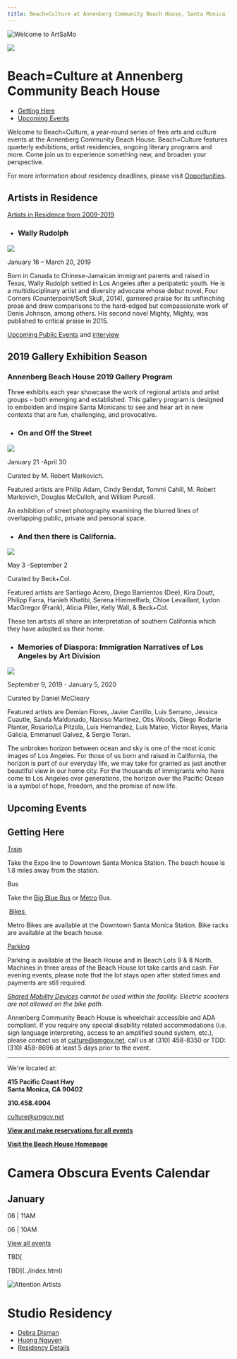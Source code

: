 ```yaml
---
title: Beach=Culture at Annenberg Community Beach House, Santa Monica
---
```


![Welcome to ArtSaMo](../Media/arts/CA/beachhouse-500-heigh.jpg)

![](../Media/arts/CA/icon-beachhouse.png)

Beach=Culture at Annenberg Community Beach House
================================================

*   [Getting Here](#getting-here)
*   [Upcoming Events](#calendar)

Welcome to Beach=Culture, a year-round series of free arts and culture events at the Annenberg Community Beach House. Beach=Culture features quarterly exhibitions, artist residencies, ongoing literary programs and more. Come join us to experience something new, and broaden your perspective.

For more information about residency deadlines, please visit [Opportunities](opportunities-for-artists.html).

Artists in Residence
--------------------

[Artists in Residence from 2009-2019](annenberg-community-beach-house-artists.html)

*   ### Wally Rudolph
  
  ![](../Media/arts/CA/wally-rudolph.png)
  
  January 16 – March 20, 2019
  
  Born in Canada to Chinese-Jamaican immigrant parents and raised in Texas, Wally Rudolph settled in Los Angeles after a peripatetic youth. He is a multidisciplinary artist and diversity advocate whose debut novel, Four Corners (Counterpoint/Soft Skull, 2014), garnered praise for its unflinching prose and drew comparisons to the hard-edged but compassionate work of Denis Johnson, among others. His second novel Mighty, Mighty, was published to critical praise in 2015.
  
  [Upcoming Public Events](beach-culture-at-the-annenberg-beach-house.html#calendar) and [interview](../blog/meet-spring-2019-beach-house-writer-in-residence-wally-rudolph.html)
  

2019 Gallery Exhibition Season
------------------------------

### Annenberg Beach House 2019 Gallery Program

Three exhibits each year showcase the work of regional artists and artist groups – both emerging and established. This gallery program is designed to embolden and inspire Santa Monicans to see and hear art in new contexts that are fun, challenging, and provocative.

*   ### On and Off the Street
  
  ![](../Media/arts/CA/cindy-bendat.jpg)
  
  January 21 -April 30
  
  Curated by M. Robert Markovich.
  
  Featured artists are Philip Adam, Cindy Bendat, Tommi Cahill, M. Robert Markovich, Douglas McCulloh, and William Purcell.
  
  An exhibition of street photography examining the blurred lines of overlapping public, private and personal space.
  
*   ### And then there is California.
  
  ![](../Media/arts/CA/rainbow-face-by-hailey-magoon.jpg)
  
  May 3 -September 2
  
  Curated by Beck+Col.
  
  Featured artists are Santiago Acero, Diego Barrientos (Dee), Kira Doutt, Philipp Farra, Hanieh Khatibi, Serena Himmelfarb, Chloe Levaillant, Lydon MacGregor (Frank), Alicia Piller, Kelly Wall, & Beck+Col.
  
  These ten artists all share an interpretation of southern California which they have adopted as their home.
  
*   ### Memories of Diaspora: Immigration Narratives of Los Angeles by Art Division
  
  ![](../Media/arts/CA/art-division.png)
  
  September 9, 2019 - January 5, 2020
  
  Curated by Daniel McCleary
  
  Featured artists are Demian Flores, Javier Carrillo, Luis Serrano, Jessica Cuautle, Sanda Maldonado, Narsiso Martinez, Otis Woods, Diego Rodarte Planter, Rosario/La Pitzola, Luis Hernandez, Luis Mateo, Victor Reyes, Maria Galicia, Emmanuel Galvez, & Sergio Teran.
  
  The unbroken horizon between ocean and sky is one of the most iconic images of Los Angeles. For those of us born and raised in California, the horizon is part of our everyday life, we may take for granted as just another beautiful view in our home city. For the thousands of immigrants who have come to Los Angeles over generations, the horizon over the Pacific Ocean is a symbol of hope, freedom, and the promise of new life.
  

Upcoming Events
---------------

Getting Here
------------

[Train](http://metro.net/)

Take the Expo line to Downtown Santa Monica Station. The beach house is 1.8 miles away from the station.

Bus

Take the [Big Blue Bus](http://bigbluebus.com/) or [Metro](http://metro.net/) Bus.

 [Bikes ](https://www.smgov.net/Departments/PCD/Transportation/Bicyclists/)

Metro Bikes are available at the Downtown Santa Monica Station. Bike racks are available at the beach house.

[Parking](http://www.smgov.net/parking)

Parking is available at the Beach House and in Beach Lots 9 & 8 North. Machines in three areas of the Beach House lot take cards and cash. For evening events, please note that the lot stays open after stated times and payments are still required.

_[Shared Mobility Devices](https://www.smgov.net/Departments/PCD/Transportation/Shared-Mobility-Services/) cannot be used within the facility. Electric scooters are not allowed on the bike path._

Annenberg Community Beach House is wheelchair accessible and ADA compliant. If you require any special disability related accommodations (i.e. sign language interpreting, access to an amplified sound system, etc.), please contact us at [culture@smgov.net](mailto:culture@smgov.net), call us at (310) 458-8350 or TDD: (310) 458-8696 at least 5 days prior to the event.

* * *

We're located at:


**415 Pacific Coast Hwy  
Santa Monica, CA 90402**


**310.458.4904**

[culture@smgov.net](mailto:culture@smgov.net)[](mailto:culture@smgov.net)

**[](http://annenbergbeachhouse.com/)[View and make reservations for all events](http://annenbergbeachhouse.com/beachculture)**

**[Visit the Beach House Homepage](http://annenbergbeachhouse.com/)**

Camera Obscura Events Calendar
==============================

January
-------

06 | 11AM

06 | 10AM

[View all events](www.google.html)

TBD[  

TBD](../index.html)

![Attention Artists](../Media/arts/CA/Icon_annenberg-1.jpg)

Studio Residency
================

*   [Debra Disman](../www.google.html)
*   [Huong Nguyen](../www.google.html)
*   [Residency Details](../www.google.html)
